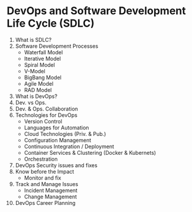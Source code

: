 # DevOps and Software Development Life Cycle (SDLC)

1. What is SDLC?
2. Software Development Processes
	- Waterfall Model
	- Iterative Model
	- Spiral Model
	- V-Model
	- BigBang Model
	- Agile Model
	- RAD Model
3. What is DevOps?
4. Dev. vs Ops.
5. Dev. & Ops. Collaboration
6. Technologies for DevOps
	- Version Control
	- Languages for Automation
	- Cloud Technologies (Priv. & Pub.)
	- Configuration Management
	- Continuous Integration / Deployment
	- Container Services & Clustering (Docker & Kubernets)
	- Orchestration
7. DevOps Security issues and fixes
8. Know before the Impact
	- Monitor and fix
9. Track and Manage Issues
	- Incident Management
	- Change Management
10. DevOps Career Planning

